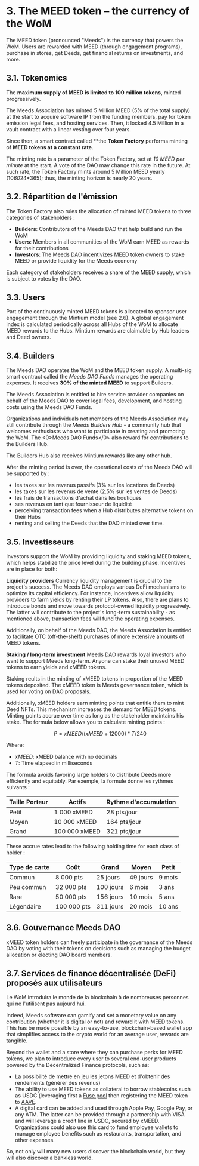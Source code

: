 # 3. The MEED token – the currency of the WoM

The MEED token (pronounced "Meeds") is the currency that powers the WoM. Users are rewarded with MEED (through engagement programs), purchase in stores, get Deeds, get financial returns on investments, and more.

## 3.1. Tokenomics

The **maximum supply of MEED is limited to 100 million tokens**, minted progressively.

The Meeds Association has minted 5 Million MEED (5% of the total supply) at the start to acquire software IP from the funding members, pay for token emission legal fees, and hosting services. Then, it locked 4.5 Million in a vault contract with a linear vesting over four years.

Since then, a smart contract called **the __Token Factory__ performs minting of **MEED tokens at a constant rate**.

The minting rate is a parameter of the Token Factory, set at *10 MEED per minute* at the start. A vote of the DAO may change this rate in the future. At such rate, the Token Factory mints around 5 Million MEED yearly (10*60*24*365); thus, the minting horizon is nearly 20 years.

## 3.2. Répartition de l'émission

The Token Factory also rules the allocation of minted MEED tokens to  three categories of stakeholders :

- **Builders**: Contributors of the Meeds DAO that help build and run the WoM
- **Users**: Members in all communities of the WoM earn MEED as rewards for their contributions
- **Investors**: The Meeds DAO incentivizes MEED token owners to stake MEED or provide liquidity for the Meeds economy

Each category of stakeholders receives a share of the MEED supply, which is subject to votes by the DAO.

## 3.3. Users

Part of the continuously minted MEED tokens is allocated to sponsor user engagement through the Mintium model (see 2.6). A global engagement index is calculated periodically across all Hubs of the WoM to allocate MEED rewards to the Hubs. Mintium rewards are claimable by Hub leaders and Deed owners.

## 3.4. Builders

The Meeds DAO operates the WoM and the MEED token supply. A multi-sig smart contract called the _Meeds DAO Funds_ manages the operating expenses. It receives **30% of the minted MEED** to support Builders.

The Meeds Association is entitled to hire service provider companies on behalf of the Meeds DAO to cover legal fees, development, and hosting costs using the Meeds DAO Funds.

Organizations and individuals not members of the Meeds Association may still contribute through the _Meeds Builders Hub_  - a community hub that welcomes enthusiasts who want to participate in creating and promoting the WoM. The <0>Meeds DAO Funds</0> also reward for contributions to the Builders Hub.

The Builders Hub also receives Mintium rewards like any other hub.

After the minting period is over, the operational costs of the Meeds DAO will be supported by :

- les taxes sur les revenus passifs (3% sur les locations de Deeds)
- les taxes sur les revenus de vente (2.5% sur les ventes de Deeds)
- les frais de transactions d'achat dans les boutiques
- ses revenus en tant que fournisseur de liquidité
- perceiving transaction fees when a Hub distributes alternative tokens on their Hubs
- renting and selling the Deeds that the DAO minted over time.


## 3.5. Investisseurs

Investors support the WoM by providing liquidity and staking MEED tokens, which helps stabilize the price level during the building phase. Incentives are in place for both:

**Liquidity providers** Currency liquidity management is crucial to the project's success. The Meeds DAO employs various DeFi mechanisms to optimize its capital efficiency. For instance, incentives allow liquidity providers to farm yields by renting their LP tokens. Also, there are plans to introduce bonds and move towards protocol-owned liquidity progressively. The latter will contribute to the project's long-term sustainability - as mentioned above, transaction fees will fund the operating expenses.

Additionally, on behalf of the Meeds DAO, the Meeds Association is entitled to facilitate OTC (off-the-shelf) purchases of more extensive amounts of MEED tokens.

**Staking / long-term investment** Meeds DAO rewards loyal investors who want to support Meeds long-term. Anyone can stake their unused MEED tokens to earn yields and xMEED tokens.

Staking reults in the minting of xMEED tokens in proportion of the MEED tokens deposited. The xMEED token is Meeds governance token, which is used for voting on DAO proposals.

Additionally, xMEED holders earn minting points that entitle them to mint Deed NFTs. This mechanism increases the demand for MEED tokens. Minting points accrue over time as long as the stakeholder maintains his stake. The formula below allows you to calculate minting points :

 $$ P = xMEED / (xMEED + 12000) * T / 240 $$

 Where:

- $xMEED$: xMEED balance  with no decimals
- $T$: Time elapsed in milliseconds

The formula avoids favoring large holders to distribute Deeds more efficiently and equitably. Par exemple, la formule donne les rythmes suivants :

| **Taille Porteur** | **Actifs**    | **Rythme d'accumulation** |
| ------------------ | ------------- | ------------------------- |
| Petit              | 1 000 xMEED   | 28 pts/jour               |
| Moyen              | 10 000 xMEED  | 164 pts/jour              |
| Grand              | 100 000 xMEED | 321 pts/jour              |


These accrue rates lead to the following holding time for each class of holder :

| **Type de carte** | **Coût**    | **Grand** | **Moyen** | **Petit** |
| ----------------- | ----------- | --------- | --------- | --------- |
| Commun            | 8 000 pts   | 25 jours  | 49 jours  | 9 mois    |
| Peu commun        | 32 000 pts  | 100 jours | 6 mois    | 3 ans     |
| Rare              | 50 000 pts  | 156 jours | 10 mois   | 5 ans     |
| Légendaire        | 100 000 pts | 311 jours | 20 mois   | 10 ans    |

## 3.6. Gouvernance Meeds DAO

xMEED token holders can freely participate in the governance of the Meeds DAO by voting with their tokens on decisions such as managing the budget allocation or electing DAO board members.

## 3.7. Services de finance décentralisée (DeFi) proposés aux utilisateurs

Le WoM introduira le monde de la blockchain à de nombreuses personnes qui ne l'utilisent pas aujourd'hui.

Indeed, Meeds software can gamify and set a monetary value on any contribution (whether it is digital or not) and reward it with MEED tokens. This has be made possible by an easy-to-use, blockchain-based wallet app that simplifies access to the crypto world for an average user, rewards are tangible.

Beyond the wallet and a store where they can purchase perks for MEED tokens, we plan to introduce every user to several end-user products powered by the Decentralized Finance protocols, such as:

- La possibilité de mettre en jeu les jetons MEED et d'obtenir des rendements (générer des revenus)
- The ability to use MEED tokens as collateral to borrow stablecoins such as USDC (leveraging first a [Fuse pool](https://app.rari.capital/fuse) then registering the MEED token to [AAVE](https://aave.com/).
- A digital card can be added and used through Apple Pay, Google Pay, or any ATM. The latter can be provided through a partnership with VISA and will leverage a credit line in USDC, secured by xMEED. Organizations could also use this card to fund employee wallets to manage employee benefits such as restaurants, transportation, and other expenses.

So, not only will many new users discover the blockchain world, but they will also discover a bankless world.

 
